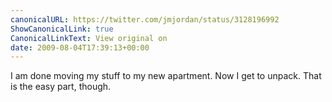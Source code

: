 ```yaml
---
canonicalURL: https://twitter.com/jmjordan/status/3128196992
ShowCanonicalLink: true
CanonicalLinkText: View original on
date: 2009-08-04T17:39:13+00:00
---
```

I am done moving my stuff to my new apartment. Now I get to unpack. That is the easy part, though.